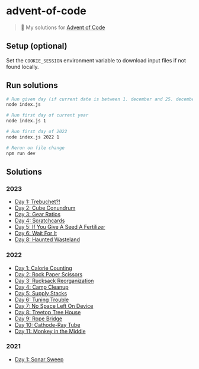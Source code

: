 # advent-of-code

> 🎄 My solutions for [Advent of Code](https://adventofcode.com)

## Setup (optional)

Set the `COOKIE_SESSION` environment variable to download input files if not found locally.

## Run solutions

```sh
# Run given day (if current date is between 1. december and 25. december)
node index.js

# Run first day of current year
node index.js 1

# Run first day of 2022
node index.js 2022 1

# Rerun on file change
npm run dev
```

## Solutions

### 2023

- [Day 1: Trebuchet?!](solutions/2023/01/01.js)
- [Day 2: Cube Conundrum](solutions/2023/02/02.js)
- [Day 3: Gear Ratios](solutions/2023/03/03.js)
- [Day 4: Scratchcards](solutions/2023/04/04.js)
- [Day 5: If You Give A Seed A Fertilizer](solutions/2023/05/05.js)
- [Day 6: Wait For It](solutions/2023/06/06.js)
- [Day 8: Haunted Wasteland](solutions/2023/08/08.js)

### 2022

- [Day 1: Calorie Counting](solutions/2022/01/01.js)
- [Day 2: Rock Paper Scissors](solutions/2022/02/02.js)
- [Day 3: Rucksack Reorganization](solutions/2022/03/03.js)
- [Day 4: Camp Cleanup](solutions/2022/04/04.js)
- [Day 5: Supply Stacks](solutions/2022/05/05.js)
- [Day 6: Tuning Trouble](solutions/2022/06/06.js)
- [Day 7: No Space Left On Device](solutions/2022/07/07.js)
- [Day 8: Treetop Tree House](solutions/2022/08/08.js)
- [Day 9: Rope Bridge](solutions/2022/09/09.js)
- [Day 10: Cathode-Ray Tube](solutions/2022/10/10.js)
- [Day 11: Monkey in the Middle](solutions/2022/11/11.js)

### 2021

- [Day 1: Sonar Sweep](solutions/2021/01/01.js)
